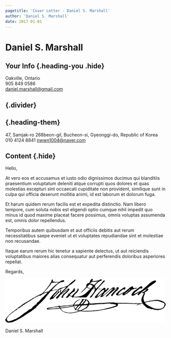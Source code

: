 ```yaml
---
pagetitle: 'Cover Letter - Daniel S. Marshall'
author: 'Daniel S. Marshall'
date: 2017-01-01
---
```


# Daniel S. Marshall
## Your Info {.heading-you .hide}
Oakville, Ontario\
905 849 0586\
daniel.marshall@gmail.com

## {.divider}

## {.heading-them}
<!-- Attn: Hiring Manager\
Noodle Box\
Vancouver, British Columbia -->
47, Samjak-ro 268beon-gil, Bucheon-si, Gyeonggi-do, Republic of Korea
010 4124 8841
nwwn1004@naver.com

## Content {.hide} 
Hello,

At vero eos et accusamus et iusto odio dignissimos ducimus qui
blanditiis praesentium voluptatum deleniti atque corrupti quos dolores
et quas molestias excepturi sint occaecati cupiditate non provident,
similique sunt in culpa qui officia deserunt mollitia animi, id est
laborum et dolorum fuga.

Et harum quidem rerum facilis est et expedita distinctio. Nam libero
tempore, cum soluta nobis est eligendi optio cumque nihil impedit quo
minus id quod maxime placeat facere possimus, omnis voluptas assumenda
est, omnis dolor repellendus. 

Temporibus autem quibusdam et aut officiis debitis aut rerum
necessitatibus saepe eveniet ut et voluptates repudiandae sint et
molestiae non recusandae.

Itaque earum rerum hic tenetur a sapiente delectus, ut aut reiciendis
voluptatibus maiores alias consequatur aut perferendis doloribus
asperiores repellat.

Regards,

![](static/sig.png)

Daniel S. Marshall
